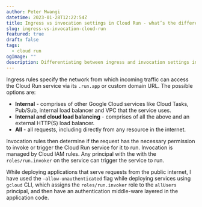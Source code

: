 ```yaml
---
author: Peter Mwangi
datetime: 2023-01-28T12:22:54Z
title: Ingress vs invocation settings in Cloud Run - what’s the difference?
slug: ingress-vs-invocation-cloud-run
featured: true
draft: false
tags:
  - cloud run
ogImage: ""
description: Differentiating between ingress and invocation settings in Google Cloud Run
---
```


Ingress rules specify the network from which incoming traffic can access the Cloud Run service via its `.run.app` or custom domain URL. The possible options are:

- **Internal** - comprises of other Google Cloud services like Cloud Tasks, Pub/Sub, internal load balancer and VPC that the service uses.
- **Internal and cloud load balancing** - comprises of all the above and an external HTTP(S) load balancer.
- **All** - all requests, including directly from any resource in the internet.

Invocation rules then determine if the request has the necessary permission to invoke or trigger the Cloud Run service for it to run. Invocation is managed by Cloud IAM rules. Any principal with the with the `roles/run.invoker` on the service can trigger the service to run.

While deploying applications that serve requests from the public internet, I have used the `—allow-unauthenticated` flag while deploying services using `gcloud` CLI, which assigns the `roles/run.invoker` role to the `allUsers` principal, and then have an authentication middle-ware layered in the application code.
